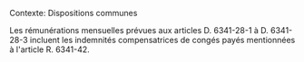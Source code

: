 Contexte: Dispositions communes

Les rémunérations mensuelles prévues aux articles D. 6341-28-1 à D. 6341-28-3 incluent les indemnités compensatrices de congés payés mentionnées à l'article R. 6341-42.